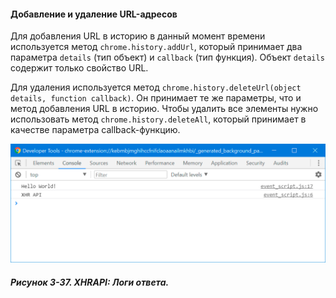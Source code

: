 #### Добавление и удаление URL-адресов

Для добавления URL в историю в данный момент времени используется метод `chrome.history.addUrl`, который принимает два параметра `details` \(тип объект\) и `callback` \(тип функция\). Объект `details` содержит только свойство URL.

Для удаления используется метод `chrome.history.deleteUrl(object details, function callback)`. Он принимает те же параметры, что и метод добавления URL в историю. Чтобы удалить все элементы нужно использовать метод `chrome.history.deleteAll`, который принимает в качестве параметра callback-функцию.

![Рисунок 3-37. XHRAPI: Логи ответа](/assets/figure-3-37.png)

##### Рисунок 3-37. _XHRAPI: Логи ответа._



